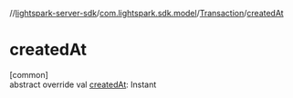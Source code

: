 //[lightspark-server-sdk](../../../index.md)/[com.lightspark.sdk.model](../index.md)/[Transaction](index.md)/[createdAt](created-at.md)

# createdAt

[common]\
abstract override val [createdAt](created-at.md): Instant
